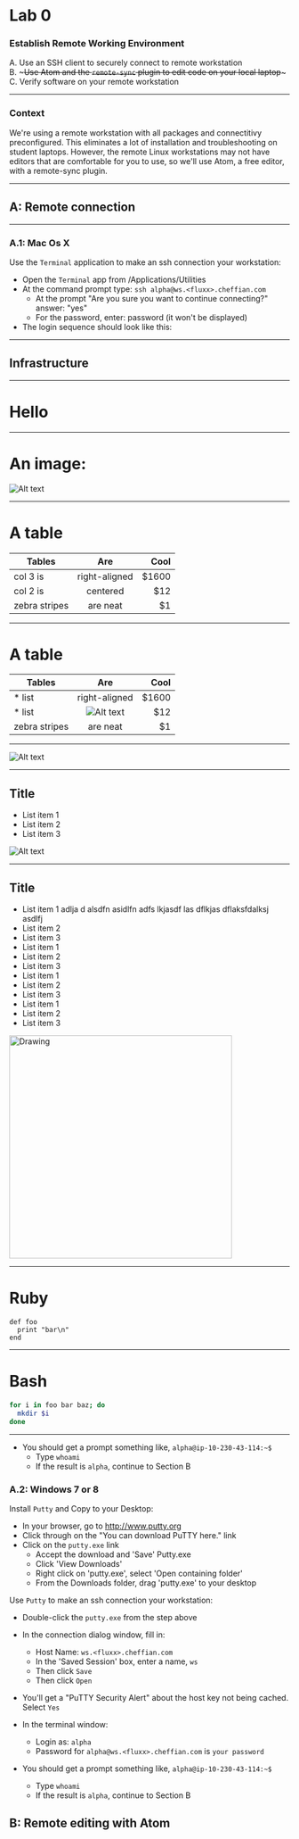# Lab 0

### Establish Remote Working Environment

A. Use an SSH client to securely connect to remote workstation<br>
B. ~~~Use Atom and the `remote-sync` plugin to edit code on your local laptop~~~<br>
C. Verify software on your remote workstation

----

### Context

We're using a remote workstation with all packages and connectitivy
preconfigured. This eliminates a lot of installation and troubleshooting on
student laptops. However, the remote Linux workstations may not have editors
that are comfortable for you to use, so we'll use Atom, a free editor, with a
remote-sync plugin.

----

<!-- .slide: data-background="#000000" -->
## A: Remote connection

----

<!-- .slide: data-background="#ffffff" -->

### A.1: Mac Os X

Use the `Terminal` application to make an ssh connection your workstation:

- Open the `Terminal` app from /Applications/Utilities
- At the command prompt type: `ssh alpha@ws.<fluxx>.cheffian.com`
  - At the prompt "Are you sure you want to continue connecting?" answer: "yes"
  - For the password, enter: password (it won't be displayed)
 - The login sequence should look like this:

----

<!-- .slide: data-background="http://static.guim.co.uk/sys-images/Arts/Arts_/Pictures/2015/2/18/1424262922461/Exodus-II-Dubai-UAE-2010--001.jpg" -->

## Infrastructure

----

<!-- .slide: data-background-size="800px" data-background="https://www.lucidchart.com/publicSegments/view/5553ff12-7048-4c73-af8d-6dc40a00c0d0/image.png" -->

# Hello


----

# An image:

![Alt text](images/putty.png)

----

# A table

| Tables        | Are           | Cool  |
| ------------- |:-------------:| -----:|
| col 3 is      | right-aligned | $1600 |
| col 2 is      | centered      |   $12 |
| zebra stripes | are neat      |    $1 |

----

# A table

| Tables        | Are           | Cool  |
| ------------- |:-------------:| -----:|
| * list      | right-aligned | $1600 |
| * list      | ![Alt text](images/AWS_market_share.png)    |   $12 |
| zebra stripes | are neat      |    $1 |

---

![Alt text](images/AWS_market_share.png)


----

<!-- .slide: class="two-floating-elements" -->
## Title

* List item 1
* List item 2
* List item 3

![Alt text](images/AWS_market_share.png)

----

<!-- .slide: class="two-floating-elements" -->
## Title

* List item 1 adlja d alsdfn asidlfn adfs lkjasdf las dflkjas dflaksfdalksj asdlfj
* List item 2
* List item 3
* List item 1
* List item 2
* List item 3
* List item 1
* List item 2
* List item 3
* List item 1
* List item 2
* List item 3

<img src="images/AWS_market_share.png" alt="Drawing" style="width: 400px;"/>

----

# Ruby

```
def foo
  print "bar\n"
end
```


----

# Bash

```bash
for i in foo bar baz; do
  mkdir $i
done
```

----

 - You should get a prompt something like, `alpha@ip-10-230-43-114:~$ `
   - Type `whoami`
   - If the result is `alpha`, continue to Section B


### A.2: Windows 7 or 8

Install `Putty` and Copy to your Desktop:

- In your browser, go to http://www.putty.org
- Click through on the "You can download PuTTY here." link
- Click on the `putty.exe` link
  - Accept the download and 'Save' Putty.exe
  - Click 'View Downloads'
  - Right click on 'putty.exe', select 'Open containing folder'
  - From the Downloads folder, drag 'putty.exe' to your desktop


Use `Putty` to make an ssh connection your workstation:

- Double-click the `putty.exe` from the step above
- In the connection dialog window, fill in:
  - Host Name: `ws.<fluxx>.cheffian.com`
  - In the 'Saved Session' box, enter a name, `ws`
  - Then click `Save`
  - Then click `Open`
- You'll get a "PuTTY Security Alert" about the host key not being cached.
  Select `Yes`
- In the terminal window:
  - Login as: `alpha`
  - Password for `alpha@ws.<fluxx>.cheffian.com` is `your password`

- You should get a prompt something like, `alpha@ip-10-230-43-114:~$ `
  - Type `whoami`
  - If the result is `alpha`, continue to Section B

## B: Remote editing with Atom
